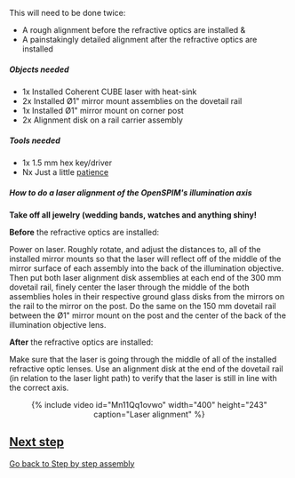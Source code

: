 ---
---
This will need to be done twice:

  - A rough alignment before the refractive optics are installed &
  - A painstakingly detailed alignment after the refractive optics are installed

##### Objects needed

  - 1x Installed Coherent CUBE laser with heat-sink
  - 2x Installed Ø1" mirror mount assemblies on the dovetail rail
  - 1x Installed Ø1" mirror mount on corner post
  - 2x Alignment disk on a rail carrier assembly

##### Tools needed

  - 1x 1.5 mm hex key/driver
  - Nx Just a little [patience](https://youtu.be/SYzraMwM8n0?t=10s)

##### How to do a laser alignment of the OpenSPIM's illumination axis

<b>Take off all jewelry (wedding bands, watches and anything shiny!</b>

**Before** the refractive optics are installed:

Power on laser. Roughly rotate, and adjust the distances to, all of the installed mirror mounts so that the laser will reflect off of the middle of the mirror surface of each assembly into the back of the illumination objective. Then put both laser alignment disk assemblies at each end of the 300 mm dovetail rail, finely center the laser through the middle of the both assemblies holes in their respective ground glass disks from the mirrors on the rail to the mirror on the post. Do the same on the 150 mm dovetail rail between the Ø1" mirror mount on the post and the center of the back of the illumination objective lens.  

**After** the refractive optics are installed:

Make sure that the laser is going through the middle of all of the installed refractive optic lenses. Use an alignment disk at the end of the dovetail rail (in relation to the laser light path) to verify that the laser is still in line with the correct axis.

<center>
{% include video id="Mn11Qq1ovwo" width="400" height="243" caption="Laser alignment" %}
</center>

## [Next step](Install_illumination_axis_on_the_optical_breadboard_-_Part_2)

[Go back to Step by step assembly](Step_by_step_assembly "wikilink")
